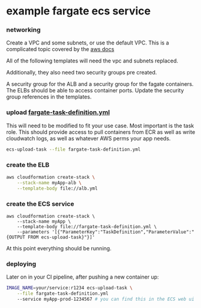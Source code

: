 # example fargate ecs service


### networking
Create a VPC and some subnets, or use the default VPC. This is a complicated topic covered by the [aws docs](http://docs.aws.amazon.com/AmazonVPC/latest/GettingStartedGuide/getting-started-ipv4.html)

All of the following templates will need the vpc and subnets replaced.

Additionally, they also need two security groups pre created.

A security group for the ALB and a security group for the fagate containers. The ELBs should be able to access container ports. Update the security group references in the templates.

### upload [fargate-task-definition.yml](fargate-task-definition.yml) 

This will need to be modified to fit your use case. Most important is the task role. This should provide access to pull containers from ECR as well as write cloudwatch logs, as well as whatever AWS perms your app needs.

```bash
ecs-upload-task --file fargate-task-definition.yml
```

### create the ELB

```bash
aws cloudformation create-stack \
    --stack-name myApp-alb \
    --template-body file://alb.yml
```

### create the ECS service

```
aws cloudformation create-stack \
    --stack-name myApp \
    --template-body file://fargate-task-definition.yml \
    --parameters '[{"ParameterKey":"TaskDefinition","ParameterValue":"{OUTPUT FROM ecs-upload-task}"}]'
```

At this point everything should be running. 

### deploying

Later on in your CI pipeline, after pushing a new container up:
```bash
IMAGE_NAME=your/service:r1234 ecs-upload-task \
    --file fargate-task-definition.yml
    --service myApp-prod-1234567 # you can find this in the ECS web ui
```
